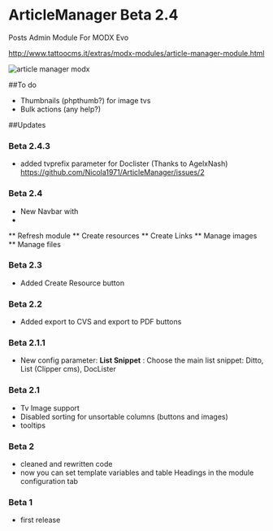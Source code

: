 # ArticleManager Beta 2.4
Posts Admin Module For MODX Evo

http://www.tattoocms.it/extras/modx-modules/article-manager-module.html

![article manager modx](https://github.com/Nicola1971/ArticleManager/blob/dev/screen.jpg)

##To do
* Thumbnails (phpthumb?) for image tvs
* Bulk actions (any help?)


##Updates

### Beta 2.4.3

* added tvprefix parameter for Doclister (Thanks to AgelxNash)
https://github.com/Nicola1971/ArticleManager/issues/2

### Beta 2.4

* New Navbar with
* 
** Refresh module
** Create resources 
** Create Links 
** Manage images 
** Manage files

### Beta 2.3
* Added Create Resource button

### Beta 2.2
* Added export to CVS and export to PDF buttons

### Beta 2.1.1
* New config parameter: **List Snippet** : Choose the main list snippet: Ditto, List (Clipper cms), DocLister

### Beta 2.1
* Tv Image support
* Disabled sorting for unsortable columns (buttons and images)
* tooltips

### Beta 2
* cleaned and rewritten code
* now you can set template variables and table Headings in the module configuration tab

### Beta 1
* first release

